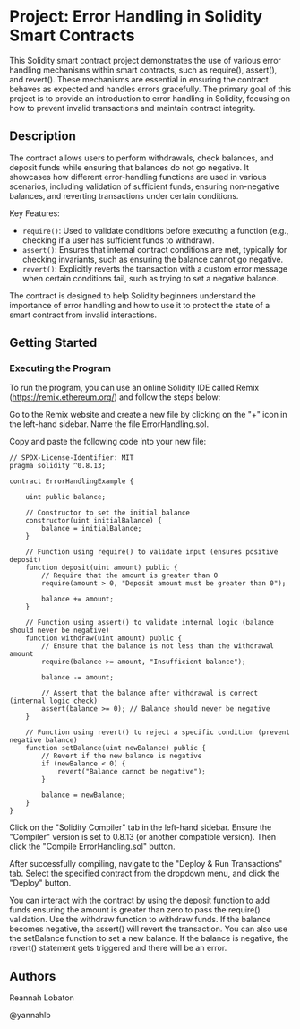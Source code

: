 # Project: Error Handling in Solidity Smart Contracts
This Solidity smart contract project demonstrates the use of various error handling mechanisms within smart contracts, such as require(), assert(), and revert(). These mechanisms are essential in ensuring the contract behaves as expected and handles errors gracefully. The primary goal of this project is to provide an introduction to error handling in Solidity, focusing on how to prevent invalid transactions and maintain contract integrity.


## Description

The contract allows users to perform withdrawals, check balances, and deposit funds while ensuring that balances do not go negative. It showcases how different error-handling functions are used in various scenarios, including validation of sufficient funds, ensuring non-negative balances, and reverting transactions under certain conditions.

Key Features:
- ```require()```: Used to validate conditions before executing a function (e.g., checking if a user has sufficient funds to withdraw).
- ```assert()```: Ensures that internal contract conditions are met, typically for checking invariants, such as ensuring the balance cannot go negative.
- ```revert()```: Explicitly reverts the transaction with a custom error message when certain conditions fail, such as trying to set a negative balance.

The contract is designed to help Solidity beginners understand the importance of error handling and how to use it to protect the state of a smart contract from invalid interactions.

## Getting Started

### Executing the Program
To run the program, you can use an online Solidity IDE called Remix (https://remix.ethereum.org/) and follow the steps below: 

Go to the Remix website and create a new file by clicking on the "+" icon in the left-hand sidebar. Name the file ErrorHandling.sol.

Copy and paste the following code into your new file:
```
// SPDX-License-Identifier: MIT
pragma solidity ^0.8.13;

contract ErrorHandlingExample {

    uint public balance;

    // Constructor to set the initial balance
    constructor(uint initialBalance) {
        balance = initialBalance;
    }

    // Function using require() to validate input (ensures positive deposit)
    function deposit(uint amount) public {
        // Require that the amount is greater than 0
        require(amount > 0, "Deposit amount must be greater than 0");
        
        balance += amount;
    }

    // Function using assert() to validate internal logic (balance should never be negative)
    function withdraw(uint amount) public {
        // Ensure that the balance is not less than the withdrawal amount
        require(balance >= amount, "Insufficient balance");
        
        balance -= amount;

        // Assert that the balance after withdrawal is correct (internal logic check)
        assert(balance >= 0); // Balance should never be negative
    }

    // Function using revert() to reject a specific condition (prevent negative balance)
    function setBalance(uint newBalance) public {
        // Revert if the new balance is negative
        if (newBalance < 0) {
            revert("Balance cannot be negative");
        }

        balance = newBalance;
    }
}

```
Click on the "Solidity Compiler" tab in the left-hand sidebar. Ensure the "Compiler" version is set to 0.8.13 (or another compatible version). Then click the "Compile ErrorHandling.sol" button.

After successfully compiling, navigate to the "Deploy & Run Transactions" tab. Select the specified contract from the dropdown menu, and click the "Deploy" button.

You can interact with the contract by using the deposit function to add funds ensuring the amount is greater than zero to pass the require() validation. Use the withdraw function to withdraw funds. If the balance becomes negative, the assert() will revert the transaction. You can also use the setBalance function to set a new balance. If the balance is negative, the revert() statement gets triggered and there will be an error.

## Authors

Reannah Lobaton

@yannahlb
